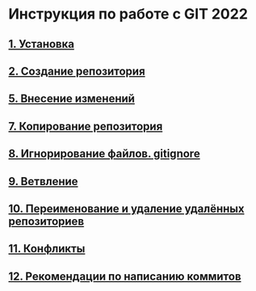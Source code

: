 # Инструкция по работе с GIT 2022

## [1. Установка](./md%20files/git_install.md)

## [2. Создание репозитория](./md%20files/create_locrep.md)

## [5. Внесение изменений](./md%20files/commit.md)

## [7. Копирование репозитория](./md%20files/clone_rep.md)

## [8. Игнорирование файлов. gitignore](./md%20files/ignore.md)

## [9. Ветвление](./md%20files/branching.md)

## [10. Переименование и удаление удалённых репозиториев](./md%20files/rename_delete.md)

## [11. Конфликты](./md%20files/conflicts.md)

## [12. Рекомендации по написанию коммитов](./md%20files/recomendations.md)

